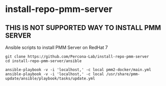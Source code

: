 # install-repo-pmm-server

## THIS IS NOT SUPPORTED WAY TO INSTALL PMM SERVER

Ansible scripts to install PMM Server on RedHat 7

```
git clone https://github.com/Percona-Lab/install-repo-pmm-server
cd install-repo-pmm-server/ansible

ansible-playbook -v -i 'localhost,' -c local pmm2-docker/main.yml
ansible-playbook -v -i 'localhost,' -c local /usr/share/pmm-update/ansible/playbook/tasks/update.yml
```
